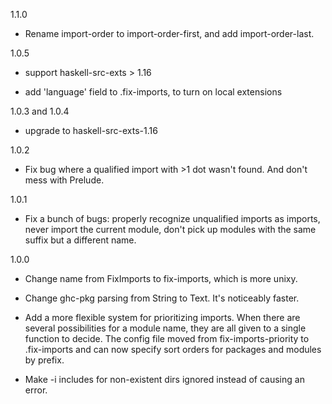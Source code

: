 1.1.0

- Rename import-order to import-order-first, and add import-order-last.

1.0.5

- support haskell-src-exts > 1.16

- add 'language' field to .fix-imports, to turn on local extensions

1.0.3 and 1.0.4

- upgrade to haskell-src-exts-1.16

1.0.2

- Fix bug where a qualified import with >1 dot wasn't found.  And don't
mess with Prelude.

1.0.1

- Fix a bunch of bugs: properly recognize unqualified imports as imports,
never import the current module, don't pick up modules with the same suffix
but a different name.

1.0.0

- Change name from FixImports to fix-imports, which is more unixy.

- Change ghc-pkg parsing from String to Text.  It's noticeably faster.

- Add a more flexible system for prioritizing imports.
When there are several possibilities for a module name, they are all given
to a single function to decide.  The config file moved from
fix-imports-priority to .fix-imports and can now specify sort orders for
packages and modules by prefix.

- Make -i includes for non-existent dirs ignored instead of causing an
error.
